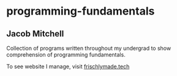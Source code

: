 # programming-fundamentals
## Jacob Mitchell

Collection of programs written throughout my undergrad to show comprehension of programming fundamentals.

To see website I manage, visit [frischlymade.tech](frischlymade.tech)
